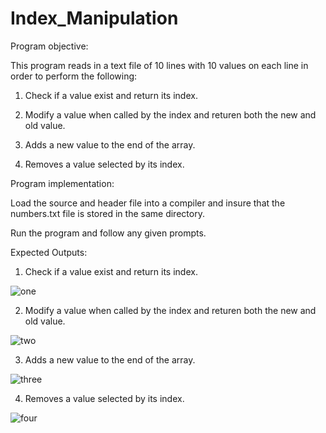 # Index_Manipulation
Program objective:

This program reads in a text file of 10 lines with 10 values on each line in order to perform the following:

1. Check if a value exist and return its index.

2. Modify a value when called by the index and returen both the new and old value.

3. Adds a new value to the end of the array.

4. Removes a value selected by its index. 

Program implementation:

Load the source and header file into a compiler and insure that the numbers.txt file is stored in the same directory. 

Run the program and follow any given prompts.

Expected Outputs:

1. Check if a value exist and return its index.

![one](https://user-images.githubusercontent.com/114275745/206623792-a19c2838-3c00-4ddc-8f0d-ebf59e6ff16f.png)

2. Modify a value when called by the index and returen both the new and old value.

![two](https://user-images.githubusercontent.com/114275745/206623835-4753ef86-4189-4b52-92b0-ac5ec2ff9083.png)

3. Adds a new value to the end of the array.

![three](https://user-images.githubusercontent.com/114275745/206623855-c5b20ede-046d-4388-b048-8612594cc7db.png)

4. Removes a value selected by its index.

![four](https://user-images.githubusercontent.com/114275745/206623883-b760b1b2-91fc-406e-85d2-91e0f70b1a23.png)


